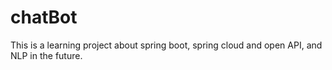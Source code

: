 # chatBot
This is a learning project about spring boot, spring cloud and open API, and NLP in the future.
